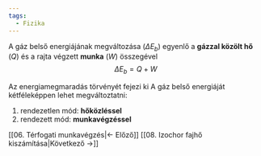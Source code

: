 ```yaml
---
tags:
  - Fizika
---
```


A gáz belső energiájának megváltozása ($\Delta E_b$) egyenlő a **gázzal közölt hő** ($Q$) és a rajta végzett **munka** ($W$) összegével
$$
\Delta E_b = Q + W
$$

Az energiamegmaradás törvényét fejezi ki
A gáz belső energiáját kétféleképpen lehet megváltoztatni:
1. rendezetlen mód: **hőközléssel**
2. rendezett mód: **munkavégzéssel**

[[06. Térfogati munkavégzés|← Előző]]
[[08. Izochor fajhő kiszámítása|Következő →]]